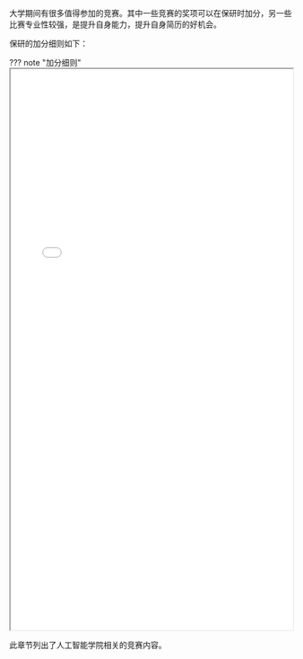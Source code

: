 大学期间有很多值得参加的竞赛。其中一些竞赛的奖项可以在保研时加分，另一些比赛专业性较强，是提升自身能力，提升自身简历的好机会。

保研的加分细则如下：

??? note "加分细则"
    <iframe loading="lazy" src="/static/competition/score.pdf" type="application/pdf" width=100% height=1000px></iframe>

此章节列出了人工智能学院相关的竞赛内容。